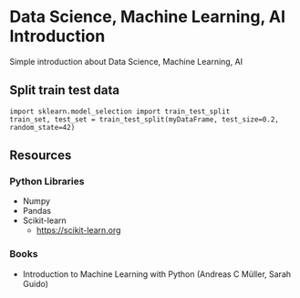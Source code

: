 # Data Science, Machine Learning, AI Introduction
Simple introduction about Data Science, Machine Learning, AI

## Split train test data

```
import sklearn.model_selection import train_test_split
train_set, test_set = train_test_split(myDataFrame, test_size=0.2, random_state=42)
```

## Resources
### Python Libraries
* Numpy
* Pandas
* Scikit-learn
  * https://scikit-learn.org

### Books
* Introduction to Machine Learning with Python (Andreas C Müller, Sarah Guido)

